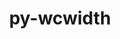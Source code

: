---
title: "py-wcwidth"
layout: cache
categories: [package, develop]
meta: {"compilers": ["gcc@=11.1.0", "gcc@=11.4.0", "gcc@=7.5.0", "gcc@=9.4.0", "oneapi@=2024.2.1"], "num_specs": 46, "num_specs_by_stack": {"data-vis-sdk": 5, "e4s": 8, "e4s-neoverse-v2": 7, "e4s-neoverse_v1": 2, "e4s-oneapi": 17, "e4s-power": 2, "radiuss": 5, "root": 46}, "oss": ["ubuntu18.04", "ubuntu20.04", "ubuntu22.04"], "platforms": ["linux"], "stacks": ["data-vis-sdk", "e4s", "e4s-neoverse-v2", "e4s-neoverse_v1", "e4s-oneapi", "e4s-power", "radiuss", "root"], "targets": ["neoverse_v1", "neoverse_v2", "ppc64le", "x86_64_v3"], "versions": ["0.2.7"]}
spec_details: [{"compiler": "oneapi@=2024.2.1", "hash": "2ev6jwas5vwefqrzvlql6bbcq5z3kppq", "os": "ubuntu22.04", "platform": "linux", "size": "-", "stacks": ["e4s-oneapi", "root"], "target": "x86_64_v3", "variants": ["build_system=python_pip"], "versions": ["0.2.7"]}, {"compiler": "oneapi@=2024.2.1", "hash": "2ndqzdlsi42smohoos5lxzr5bxi5uuzh", "os": "ubuntu22.04", "platform": "linux", "size": "-", "stacks": ["e4s-oneapi", "root"], "target": "x86_64_v3", "variants": ["build_system=python_pip"], "versions": ["0.2.7"]}, {"compiler": "gcc@=11.1.0", "hash": "5ogx7hyxvm3po4gade2r4yzouiv6ltto", "os": "ubuntu20.04", "platform": "linux", "size": "-", "stacks": ["data-vis-sdk", "root"], "target": "x86_64_v3", "variants": ["build_system=python_pip"], "versions": ["0.2.7"]}, {"compiler": "gcc@=11.4.0", "hash": "5wvj3dyj6zfciojgwsjmrqkau6ygnwha", "os": "ubuntu22.04", "platform": "linux", "size": "-", "stacks": ["e4s", "root"], "target": "x86_64_v3", "variants": ["build_system=python_pip"], "versions": ["0.2.7"]}, {"compiler": "gcc@=11.4.0", "hash": "6zg7z4wn7b43yde6wfeuiyy3fjynkaan", "os": "ubuntu22.04", "platform": "linux", "size": "-", "stacks": ["e4s-neoverse-v2", "root"], "target": "neoverse_v2", "variants": ["build_system=python_pip"], "versions": ["0.2.7"]}, {"compiler": "gcc@=9.4.0", "hash": "7piun2lvdkg7z6jq4usydrxm77a7fevy", "os": "ubuntu20.04", "platform": "linux", "size": "-", "stacks": ["e4s-power", "root"], "target": "ppc64le", "variants": ["build_system=python_pip"], "versions": ["0.2.7"]}, {"compiler": "oneapi@=2024.2.1", "hash": "biwnqlewinji2rz6rqm3w373oqlhwc2r", "os": "ubuntu22.04", "platform": "linux", "size": "-", "stacks": ["e4s-oneapi", "root"], "target": "x86_64_v3", "variants": ["build_system=python_pip"], "versions": ["0.2.7"]}, {"compiler": "gcc@=11.1.0", "hash": "diw2sroa7qbffn7mfmxfwt46nzdl6dey", "os": "ubuntu20.04", "platform": "linux", "size": "-", "stacks": ["data-vis-sdk", "root"], "target": "x86_64_v3", "variants": ["build_system=python_pip"], "versions": ["0.2.7"]}, {"compiler": "oneapi@=2024.2.1", "hash": "dpwt57clwqzlmxvckfdccayenfoaknz5", "os": "ubuntu22.04", "platform": "linux", "size": "-", "stacks": ["e4s-oneapi", "root"], "target": "x86_64_v3", "variants": ["build_system=python_pip"], "versions": ["0.2.7"]}, {"compiler": "gcc@=7.5.0", "hash": "dq25ngxtv2luwpcafvq7ey2nrkves2bs", "os": "ubuntu18.04", "platform": "linux", "size": "-", "stacks": ["radiuss", "root"], "target": "x86_64_v3", "variants": ["build_system=python_pip"], "versions": ["0.2.7"]}, {"compiler": "oneapi@=2024.2.1", "hash": "dzbvkxeu6vudmq2zrk32kn6jye36adrx", "os": "ubuntu22.04", "platform": "linux", "size": "-", "stacks": ["e4s-oneapi", "root"], "target": "x86_64_v3", "variants": ["build_system=python_pip"], "versions": ["0.2.7"]}, {"compiler": "oneapi@=2024.2.1", "hash": "egavfgk7zk4jrqgyufheixbz7bxw7cdk", "os": "ubuntu22.04", "platform": "linux", "size": "-", "stacks": ["e4s-oneapi", "root"], "target": "x86_64_v3", "variants": ["build_system=python_pip"], "versions": ["0.2.7"]}, {"compiler": "gcc@=9.4.0", "hash": "ezdpjzme3ov2ccsxfkvkmo3pa2spmya2", "os": "ubuntu20.04", "platform": "linux", "size": "-", "stacks": ["e4s-power", "root"], "target": "ppc64le", "variants": ["build_system=python_pip"], "versions": ["0.2.7"]}, {"compiler": "gcc@=11.1.0", "hash": "ezfipo7d5wdqe5j5b5fndn5ea3ee5gdm", "os": "ubuntu20.04", "platform": "linux", "size": "-", "stacks": ["data-vis-sdk", "root"], "target": "x86_64_v3", "variants": ["build_system=python_pip"], "versions": ["0.2.7"]}, {"compiler": "gcc@=7.5.0", "hash": "fpp4hbapucpft3aa3zmqtvuxy27yw6zx", "os": "ubuntu18.04", "platform": "linux", "size": "-", "stacks": ["radiuss", "root"], "target": "x86_64_v3", "variants": ["build_system=python_pip"], "versions": ["0.2.7"]}, {"compiler": "gcc@=11.4.0", "hash": "h64zlitsmchkx7yn2l565tlejkpnu7ez", "os": "ubuntu22.04", "platform": "linux", "size": "-", "stacks": ["e4s", "root"], "target": "x86_64_v3", "variants": ["build_system=python_pip"], "versions": ["0.2.7"]}, {"compiler": "oneapi@=2024.2.1", "hash": "hhwd6h6mitpo6kzc3bej2akb4kqq2gk7", "os": "ubuntu22.04", "platform": "linux", "size": "-", "stacks": ["e4s-oneapi", "root"], "target": "x86_64_v3", "variants": ["build_system=python_pip"], "versions": ["0.2.7"]}, {"compiler": "gcc@=7.5.0", "hash": "hn6ndblg4uevs7dgs4gd2sozcmnajsv5", "os": "ubuntu18.04", "platform": "linux", "size": "-", "stacks": ["radiuss", "root"], "target": "x86_64_v3", "variants": ["build_system=python_pip"], "versions": ["0.2.7"]}, {"compiler": "oneapi@=2024.2.1", "hash": "izyrq4vlpq4vxfumvejex5omltonpybu", "os": "ubuntu22.04", "platform": "linux", "size": "-", "stacks": ["e4s-oneapi", "root"], "target": "x86_64_v3", "variants": ["build_system=python_pip"], "versions": ["0.2.7"]}, {"compiler": "gcc@=11.4.0", "hash": "kvh2fle4yh4zzvhjkmvpi3nfgokhk2ik", "os": "ubuntu22.04", "platform": "linux", "size": "-", "stacks": ["e4s-neoverse-v2", "root"], "target": "neoverse_v2", "variants": ["build_system=python_pip"], "versions": ["0.2.7"]}, {"compiler": "gcc@=11.4.0", "hash": "lylze3gfcdxaachra2dohurezez65zgw", "os": "ubuntu22.04", "platform": "linux", "size": "-", "stacks": ["e4s-neoverse-v2", "root"], "target": "neoverse_v2", "variants": ["build_system=python_pip"], "versions": ["0.2.7"]}, {"compiler": "oneapi@=2024.2.1", "hash": "mbeorgebck7k4fhufv5r37pjcnho237y", "os": "ubuntu22.04", "platform": "linux", "size": "-", "stacks": ["e4s-oneapi", "root"], "target": "x86_64_v3", "variants": ["build_system=python_pip"], "versions": ["0.2.7"]}, {"compiler": "oneapi@=2024.2.1", "hash": "p65pgtrtzpnnm5zq4kfbr3qq7hyl5c34", "os": "ubuntu22.04", "platform": "linux", "size": "-", "stacks": ["e4s-oneapi", "root"], "target": "x86_64_v3", "variants": ["build_system=python_pip"], "versions": ["0.2.7"]}, {"compiler": "gcc@=11.4.0", "hash": "p7gcikwt6ykhd7npkcz7xre2e4aj33vv", "os": "ubuntu22.04", "platform": "linux", "size": "-", "stacks": ["e4s-neoverse_v1", "root"], "target": "neoverse_v1", "variants": ["build_system=python_pip"], "versions": ["0.2.7"]}, {"compiler": "gcc@=11.4.0", "hash": "par6syznedtzmlhyfoxtppfduucu573e", "os": "ubuntu22.04", "platform": "linux", "size": "-", "stacks": ["e4s-neoverse-v2", "root"], "target": "neoverse_v2", "variants": ["build_system=python_pip"], "versions": ["0.2.7"]}, {"compiler": "gcc@=11.4.0", "hash": "pgy4isdhxckyxyvxsvl4aepisyahdoh3", "os": "ubuntu22.04", "platform": "linux", "size": "-", "stacks": ["e4s", "root"], "target": "x86_64_v3", "variants": ["build_system=python_pip"], "versions": ["0.2.7"]}, {"compiler": "oneapi@=2024.2.1", "hash": "ppkelyz6vdkydju5oa4stc4oikjhjsdi", "os": "ubuntu22.04", "platform": "linux", "size": "-", "stacks": ["e4s-oneapi", "root"], "target": "x86_64_v3", "variants": ["build_system=python_pip"], "versions": ["0.2.7"]}, {"compiler": "oneapi@=2024.2.1", "hash": "pvcrj7r2krx2qq6vmd6ti2ribh6tfd6h", "os": "ubuntu22.04", "platform": "linux", "size": "-", "stacks": ["e4s-oneapi", "root"], "target": "x86_64_v3", "variants": ["build_system=python_pip"], "versions": ["0.2.7"]}, {"compiler": "oneapi@=2024.2.1", "hash": "px5y3rpv6rqfdtrinij7oo4jpsj4wa36", "os": "ubuntu22.04", "platform": "linux", "size": "-", "stacks": ["e4s-oneapi", "root"], "target": "x86_64_v3", "variants": ["build_system=python_pip"], "versions": ["0.2.7"]}, {"compiler": "oneapi@=2024.2.1", "hash": "pxjwi3zo4focfw72e7v5d2xx7p55hvjq", "os": "ubuntu22.04", "platform": "linux", "size": "-", "stacks": ["e4s-oneapi", "root"], "target": "x86_64_v3", "variants": ["build_system=python_pip"], "versions": ["0.2.7"]}, {"compiler": "gcc@=11.4.0", "hash": "rzdfeygtb7eob3gfsstcirqrfy4xyr6t", "os": "ubuntu22.04", "platform": "linux", "size": "-", "stacks": ["e4s-neoverse-v2", "root"], "target": "neoverse_v2", "variants": ["build_system=python_pip"], "versions": ["0.2.7"]}, {"compiler": "gcc@=11.4.0", "hash": "sm4fnsqqylxrz5plqtwqz2y5gpxrecgf", "os": "ubuntu22.04", "platform": "linux", "size": "-", "stacks": ["e4s", "root"], "target": "x86_64_v3", "variants": ["build_system=python_pip"], "versions": ["0.2.7"]}, {"compiler": "gcc@=11.4.0", "hash": "t3knabexvhpunyhs7jnpvrgz6orzlx7j", "os": "ubuntu22.04", "platform": "linux", "size": "-", "stacks": ["e4s-neoverse_v1", "root"], "target": "neoverse_v1", "variants": ["build_system=python_pip"], "versions": ["0.2.7"]}, {"compiler": "gcc@=11.4.0", "hash": "tsi4wgvkf7t7vtcjezdiq6julm767ok4", "os": "ubuntu22.04", "platform": "linux", "size": "-", "stacks": ["e4s", "root"], "target": "x86_64_v3", "variants": ["build_system=python_pip"], "versions": ["0.2.7"]}, {"compiler": "gcc@=11.4.0", "hash": "tyhsrzaft2ej3qq2yhke3hg6vipcvhoh", "os": "ubuntu22.04", "platform": "linux", "size": "-", "stacks": ["e4s-neoverse-v2", "root"], "target": "neoverse_v2", "variants": ["build_system=python_pip"], "versions": ["0.2.7"]}, {"compiler": "gcc@=11.4.0", "hash": "udkcj3ncogvvd5qbcome3odzhsnbenfp", "os": "ubuntu22.04", "platform": "linux", "size": "-", "stacks": ["e4s", "root"], "target": "x86_64_v3", "variants": ["build_system=python_pip"], "versions": ["0.2.7"]}, {"compiler": "gcc@=11.1.0", "hash": "uuwiodablamfjfksba7zyip5c264rmwg", "os": "ubuntu20.04", "platform": "linux", "size": "-", "stacks": ["data-vis-sdk", "root"], "target": "x86_64_v3", "variants": ["build_system=python_pip"], "versions": ["0.2.7"]}, {"compiler": "oneapi@=2024.2.1", "hash": "wxgyo5zu5qawyu2z3otsumizyzquehb2", "os": "ubuntu22.04", "platform": "linux", "size": "-", "stacks": ["e4s-oneapi", "root"], "target": "x86_64_v3", "variants": ["build_system=python_pip"], "versions": ["0.2.7"]}, {"compiler": "oneapi@=2024.2.1", "hash": "wyx2nxh4rn6id5zvfmxjyym5tdecqlyq", "os": "ubuntu22.04", "platform": "linux", "size": "-", "stacks": ["e4s-oneapi", "root"], "target": "x86_64_v3", "variants": ["build_system=python_pip"], "versions": ["0.2.7"]}, {"compiler": "gcc@=7.5.0", "hash": "xstmx5zibf3buqjt432k2ng3ense2zzp", "os": "ubuntu18.04", "platform": "linux", "size": "-", "stacks": ["radiuss", "root"], "target": "x86_64_v3", "variants": ["build_system=python_pip"], "versions": ["0.2.7"]}, {"compiler": "gcc@=7.5.0", "hash": "xtlp6ein6hp4spav7hu32gx53ybsna6x", "os": "ubuntu18.04", "platform": "linux", "size": "-", "stacks": ["radiuss", "root"], "target": "x86_64_v3", "variants": ["build_system=python_pip"], "versions": ["0.2.7"]}, {"compiler": "gcc@=11.4.0", "hash": "xz3hfd2ctisyup72hdq4dr46soi32gyv", "os": "ubuntu22.04", "platform": "linux", "size": "-", "stacks": ["e4s", "root"], "target": "x86_64_v3", "variants": ["build_system=python_pip"], "versions": ["0.2.7"]}, {"compiler": "gcc@=11.4.0", "hash": "ygfqd5ctngpp5fixj4r6a5tq3bqp6xvq", "os": "ubuntu22.04", "platform": "linux", "size": "-", "stacks": ["e4s", "root"], "target": "x86_64_v3", "variants": ["build_system=python_pip"], "versions": ["0.2.7"]}, {"compiler": "gcc@=11.4.0", "hash": "yqrubgxaqialeeu3rnpgbelw5qemqs2d", "os": "ubuntu22.04", "platform": "linux", "size": "-", "stacks": ["e4s-neoverse-v2", "root"], "target": "neoverse_v2", "variants": ["build_system=python_pip"], "versions": ["0.2.7"]}, {"compiler": "gcc@=11.1.0", "hash": "yz4qahsgxs3mxf3xtfxijx55iot4xrd3", "os": "ubuntu20.04", "platform": "linux", "size": "-", "stacks": ["data-vis-sdk", "root"], "target": "x86_64_v3", "variants": ["build_system=python_pip"], "versions": ["0.2.7"]}, {"compiler": "oneapi@=2024.2.1", "hash": "z25o7r63j4ydxozecvazuk6jjoywf3yz", "os": "ubuntu22.04", "platform": "linux", "size": "-", "stacks": ["e4s-oneapi", "root"], "target": "x86_64_v3", "variants": ["build_system=python_pip"], "versions": ["0.2.7"]}]
---